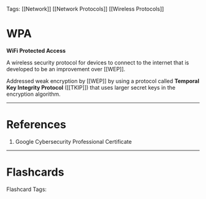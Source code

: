 Tags: [[Network]] [[Network Protocols]] [[Wireless Protocols]]
# WPA

**WiFi Protected Access**

A wireless security protocol for devices to connect to the internet that is developed to be an improvement over [[WEP]].

Addressed weak encryption by [[WEP]] by using a protocol called **Temporal Key Integrity Protocol** ([[TKIP]]) that uses larger secret keys in the encryption algorithm.

---
# References

1. Google Cybersecurity Professional Certificate

---
# Flashcards

Flashcard Tags: 